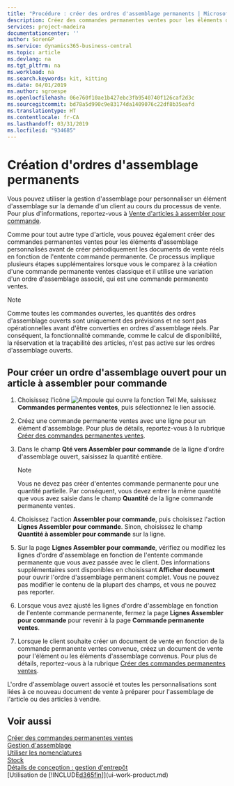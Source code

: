 ```yaml
---
title: "Procédure : créer des ordres d'assemblage permanents | Microsoft Docs"
description: Créez des commandes permanentes ventes pour les éléments d'assemblage personnalisés avant d'effectuer régulièrement les documents de vente réels en fonction de l'entente commande permanente.
services: project-madeira
documentationcenter: ''
author: SorenGP
ms.service: dynamics365-business-central
ms.topic: article
ms.devlang: na
ms.tgt_pltfrm: na
ms.workload: na
ms.search.keywords: kit, kitting
ms.date: 04/01/2019
ms.author: sgroespe
ms.openlocfilehash: 06e760f10ae1b427ebc3fb9540740f126caf2d3c
ms.sourcegitcommit: bd78a5d990c9e83174da1409076c22df8b35eafd
ms.translationtype: HT
ms.contentlocale: fr-CA
ms.lasthandoff: 03/31/2019
ms.locfileid: "934685"
---
```

# <a name="create-blanket-assembly-orders"></a>Création d'ordres d'assemblage permanents
Vous pouvez utiliser la gestion d'assemblage pour personnaliser un élément d'assemblage sur la demande d'un client au cours du processus de vente. Pour plus d'informations, reportez-vous à [Vente d'articles à assembler pour commande](assembly-how-to-sell-items-assembled-to-order.md).  

 Comme pour tout autre type d'article, vous pouvez également créer des commandes permanentes ventes pour les éléments d'assemblage personnalisés avant de créer périodiquement les documents de vente réels en fonction de l'entente commande permanente. Ce processus implique plusieurs étapes supplémentaires lorsque vous le comparez à la création d'une commande permanente ventes classique et il utilise une variation d'un ordre d'assemblage associé, qui est une commande permanente ventes.

> [!NOTE]  
>  Comme toutes les commandes ouvertes, les quantités des ordres d'assemblage ouverts sont uniquement des prévisions et ne sont pas opérationnelles avant d'être converties en ordres d'assemblage réels. Par conséquent, la fonctionnalité commande, comme le calcul de disponibilité, la réservation et la traçabilité des articles, n'est pas active sur les ordres d'assemblage ouverts.  

## <a name="to-create-a-blanket-assembly-order-for-an-assemble-to-order-item"></a>Pour créer un ordre d'assemblage ouvert pour un article à assembler pour commande  
1. Choisissez l'icône ![Ampoule qui ouvre la fonction Tell Me](media/ui-search/search_small.png "Dites-moi ce que vous voulez faire"), saisissez **Commandes permanentes ventes**, puis sélectionnez le lien associé.  
2. Créez une commande permanente ventes avec une ligne pour un élément d'assemblage. Pour plus de détails, reportez-vous à la rubrique [Créer des commandes permanentes ventes](sales-how-to-create-blanket-sales-orders.md).  
3. Dans le champ **Qté vers Assembler pour commande** de la ligne d'ordre d'assemblage ouvert, saisissez la quantité entière.

    > [!NOTE]  
    >  Vous ne devez pas créer d'ententes commande permanente pour une quantité partielle. Par conséquent, vous devez entrer la même quantité que vous avez saisie dans le champ **Quantité** de la ligne commande permanente ventes.  

4. Choisissez l'action **Assembler pour commande**, puis choisissez l'action **Lignes Assembler pour commande**. Sinon, choisissez le champ **Quantité à assembler pour commande** sur la ligne.  
5. Sur la page **Lignes Assembler pour commande**, vérifiez ou modifiez les lignes d'ordre d'assemblage en fonction de l'entente commande permanente que vous avez passée avec le client. Des informations supplémentaires sont disponibles en choisissant **Afficher document** pour ouvrir l'ordre d'assemblage permanent complet. Vous ne pouvez pas modifier le contenu de la plupart des champs, et vous ne pouvez pas reporter.  
6. Lorsque vous avez ajusté les lignes d'ordre d'assemblage en fonction de l'entente commande permanente, fermez la page **Lignes Assembler pour commande** pour revenir à la page **Commande permanente ventes**.  
7. Lorsque le client souhaite créer un document de vente en fonction de la commande permanente ventes convenue, créez un document de vente pour l'élément ou les éléments d'assemblage convenus. Pour plus de détails, reportez-vous à la rubrique [Créer des commandes permanentes ventes](sales-how-to-create-blanket-sales-orders.md).

L'ordre d'assemblage ouvert associé et toutes les personnalisations sont liées à ce nouveau document de vente à préparer pour l'assemblage de l'article ou des articles à vendre.  

## <a name="see-also"></a>Voir aussi
[Créer des commandes permanentes ventes](sales-how-to-create-blanket-sales-orders.md)  
[Gestion d'assemblage](assembly-assemble-items.md)  
[Utiliser les nomenclatures](inventory-how-work-BOMs.md)  
[Stock](inventory-manage-inventory.md)  
[Détails de conception : gestion d'entrepôt](design-details-warehouse-management.md)  
[Utilisation de [!INCLUDE[d365fin](includes/d365fin_md.md)]](ui-work-product.md)
